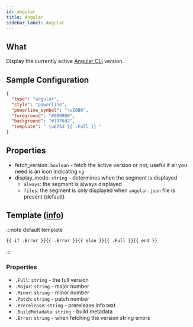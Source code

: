 ```yaml
---
id: angular
title: Angular
sidebar_label: Angular
---
```


## What

Display the currently active [Angular CLI][angular-cli-docs] version.

## Sample Configuration

```json
{
  "type": "angular",
  "style": "powerline",
  "powerline_symbol": "\uE0B0",
  "foreground": "#000000",
  "background": "#1976d2",
  "template": " \uE753 {{ .Full }} "
}
```

## Properties

- fetch_version: `boolean` - fetch the active version or not; useful if all you need is an icon indicating `ng`
- display_mode: `string` - determines when the segment is displayed
  - `always`: the segment is always displayed
  - `files`: the segment is only displayed when `angular.json` file is present (default)

## Template ([info][templates])

:::note default template

``` template
{{ if .Error }}{{ .Error }}{{ else }}{{ .Full }}{{ end }}
```

:::

### Properties

- `.Full`: `string` - the full version
- `.Major`: `string` - major number
- `.Minor`: `string` - minor number
- `.Patch`: `string` - patch number
- `.Prerelease`: `string` - prerelease info text
- `.BuildMetadata`: `string` - build metadata
- `.Error`: `string` - when fetching the version string errors

[templates]: /docs/configuration/templates
[angular-cli-docs]: https://angular.io/cli
